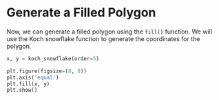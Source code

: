 # Generate a Filled Polygon

Now, we can generate a filled polygon using the `fill()` function. We will use the Koch snowflake function to generate the coordinates for the polygon.

```python
x, y = koch_snowflake(order=5)

plt.figure(figsize=(8, 8))
plt.axis('equal')
plt.fill(x, y)
plt.show()
```
